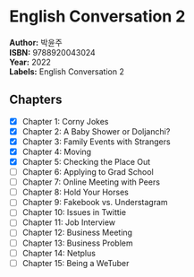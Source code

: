 # English Conversation 2
**Author:** 박윤주 <br/>
**ISBN:** 9788920043024 <br/>
**Year:** 2022 <br/>
**Labels:** English Conversation 2

## Chapters
- [x] Chapter 1: Corny Jokes
- [x] Chapter 2: A Baby Shower or Doljanchi?
- [x] Chapter 3: Family Events with Strangers
- [x] Chapter 4: Moving
- [x] Chapter 5: Checking the Place Out
- [ ] Chapter 6: Applying to Grad School
- [ ] Chapter 7: Online Meeting with Peers
- [ ] Chapter 8: Hold Your Horses
- [ ] Chapter 9: Fakebook vs. Understagram
- [ ] Chapter 10: Issues in Twittie
- [ ] Chapter 11: Job Interview
- [ ] Chapter 12: Business Meeting
- [ ] Chapter 13: Business Problem
- [ ] Chapter 14: Netplus
- [ ] Chapter 15: Being a WeTuber
